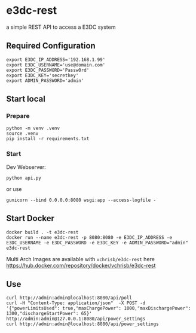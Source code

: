 # e3dc-rest
a simple REST API to access a E3DC system

## Required Configuration

```
export E3DC_IP_ADDRESS='192.168.1.99'
export E3DC_USERNAME='use@domain.com'
export E3DC_PASSWORD='Passw0rd'
export E3DC_KEY='secretkey'
export ADMIN_PASSWORD='admin'
```

## Start local

### Prepare
```
python -m venv .venv
source .venv
pip install -r requirements.txt
```

### Start

Dev Webserver:
```
python api.py
```
or use
```
gunicorn --bind 0.0.0.0:8080 wsgi:app --access-logfile -
```

## Start Docker

```
docker build . -t e3dc-rest
docker run --name e3dc-rest -p 8080:8080 -e E3DC_IP_ADDRESS -e E3DC_USERNAME -e E3DC_PASSWORD -e E3DC_KEY -e ADMIN_PASSWORD="admin" e3dc-rest

```

Multi Arch Images are available with `vchrisb/e3dc-rest` here https://hub.docker.com/repository/docker/vchrisb/e3dc-rest

## Use

```
curl http://admin:admin@localhost:8080/api/poll
curl -H "Content-Type: application/json"  -X POST -d '{"powerLimitsUsed": true,"maxChargePower": 1000,"maxDischargePower": 1300,"dischargeStartPower": 65}' http://admin:admin@127.0.0.1:8080/api/power_settings
curl http://admin:admin@localhost:8080/api/power_settings 
```


